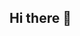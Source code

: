 ## Hi there 👋

<!--
Name: Darryl Julian T. Montealegre
Education: Bachelor of Science in Information Technology
Certifications:
Skillsets: developer
-->
